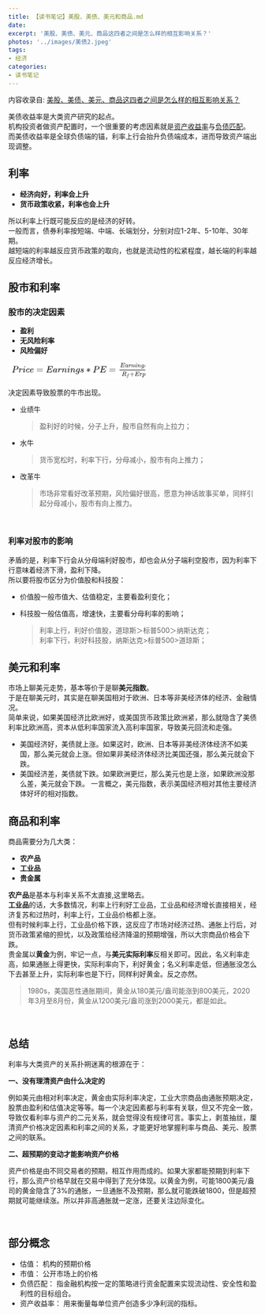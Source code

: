 ```yaml
---
title: 【读书笔记】美股、美债、美元和商品.md
date:
excerpt: '美股、美债、美元、商品这四者之间是怎么样的相互影响关系？'
photos: '../images/美债2.jpeg'
tags:
- 经济
categories:
- 读书笔记
---  
```


<!--more-->
内容收录自: [美股、美债、美元、商品这四者之间是怎么样的相互影响关系？](https://www.zhihu.com/question/26163000)  

美债收益率是大类资产研究的起点。  
机构投资者做资产配置时，一个很重要的考虑因素就是[资产收益率](https://baike.baidu.com/item/%E8%B5%84%E4%BA%A7%E6%94%B6%E7%9B%8A%E7%8E%87?fromModule=lemma_search-box)与[负债匹配](https://wiki.mbalib.com/wiki/%E8%B5%84%E4%BA%A7%E8%B4%9F%E5%80%BA%E7%AE%A1%E7%90%86)。
而美债收益率是全球负债端的锚，利率上行会抬升负债端成本，进而导致资产端出现调整。  

## 利率
- **经济向好，利率会上升**
- **货币政策收紧，利率也会上升**
  
所以利率上行既可能反应的是经济的好转。  
一般而言，债券利率按短端、中端、长端划分，分别对应1-2年、5-10年、30年期。  
越短端的利率越反应货币政策的取向，也就是流动性的松紧程度，越长端的利率越反应经济增长。  

## 股市和利率
### 股市的决定因素  
- **盈利**
- **无风险利率**
- **风险偏好**

![美债1](../images/美债1.png)
  
决定因素导致股票的牛市出现。  
- 业绩牛
    > 盈利好的时候，分子上升，股市自然有向上拉力；
- 水牛
    > 货币宽松时，利率下行，分母减小，股市有向上推力；
- 改革牛
    > 市场非常看好改革预期，风险偏好很高，愿意为神话故事买单，同样引起分母减小，股市有向上推力。  

<br/>

### 利率对股市的影响
矛盾的是，利率下行会从分母端利好股市，却也会从分子端利空股市，因为利率下行意味着经济下滑，盈利下降。  
所以要将股市区分为价值股和科技股：  
- 价值股一般市值大、估值稳定，主要看盈利变化；

- 科技股一般估值高，增速快，主要看分母利率的影响；
    > 利率上行，利好价值股，道琼斯＞标普500＞纳斯达克；  
    > 利率下行，利好科技股，纳斯达克>标普500>道琼斯；  

## 美元和利率
市场上聊美元走势，基本等价于是聊**美元指数**。  
于是在聊美元时，其实是在聊美国相对于欧洲、日本等非美经济体的经济、金融情况。  
简单来说，如果美国经济比欧洲好，或美国货币政策比欧洲紧，那么就隐含了美债利率比欧洲高，资本从低利率国家流入高利率国家，导致美元回流和走强。  
- 美国经济好，美债就上涨。如果这时，欧洲、日本等非美经济体经济不如美国，那么美元就会上涨。但如果非美经济体经济比美国还强，那么美元就会下跌。
- 美国经济差，美债就下跌。如果欧洲更烂，那么美元也是上涨，如果欧洲没那么差，美元就会下跌。
一言概之，美元指数，表示美国经济相对其他主要经济体好坏的相对指数。  

## 商品和利率
商品需要分为几大类：  
- **农产品**
- **工业品**
- **贵金属**

**农产品**是基本与利率关系不太直接,这里略去。  
**工业品**的话，大多数情况，利率上行利好工业品，工业品和经济增长直接相关，经济复苏和过热时，利率上行，工业品价格都上涨。  
但有时候利率上行，工业品价格下跌，这反应了市场对经济过热、通胀上行后，对货币政策紧缩的担忧，以及政策给经济降温的预期增强，所以大宗商品价格会下跌。  
贵金属以**黄金**为例，牢记一点，与**美元实际利率**反相关即可。因此，名义利率走高，如果通胀上得更快，实际利率向下，利好黄金；名义利率走低，但通胀没怎么下去甚至上升，实际利率也是下行，同样利好黄金。反之亦然。  
> 1980s，美国恶性通胀期间，黄金从180美元/盎司能涨到800美元，2020年3月至8月份，黄金从1200美元/盎司涨到2000美元，都是如此。  

<br/>

## 总结
利率与大类资产的关系扑朔迷离的根源在于：  

**一、没有理清资产由什么决定的**  

例如美元由相对利率决定，黄金由实际利率决定，工业大宗商品由通胀预期决定，股票由盈利和估值决定等等。每一个决定因素都与利率有关联，但又不完全一致，导致仅看利率与资产的二元关系，就会觉得没有规律可言。事实上，剥茧抽丝，厘清资产价格决定因素和利率之间的关系，才能更好地掌握利率与商品、美元、股票之间的联系。  

**二、超预期的变动才能影响资产价格**  

资产价格是由不同交易者的预期，相互作用而成的。如果大家都能预期到利率下行，那么资产价格早就在交易中得到了充分体现。以黄金为例，可能1800美元/盎司的黄金隐含了3%的通胀，一旦通胀不及预期，那么就可能跌破1800，但是超预期就可能继续涨。所以并非高通胀就一定涨，还要关注边际变化。  

<br/>

## 部分概念
- 估值： 机构的预期价格  
- 市值： 公开市场上的价格  
- 负债匹配： 指金融机构按一定的策略进行资金配置来实现流动性、安全性和盈利性的目标组合。  
- 资产收益率： 用来衡量每单位资产创造多少净利润的指标。